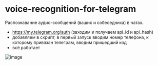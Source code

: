 # voice-recognition-for-telegram

Распознавание аудио-сообщений (ваших и собеседника) в чатах.
- https://my.telegram.org/auth (заходим и получаем api_id и api_hash)
- добавляем в скрипт, в первый запуск вводим номер телефона, к которому привязан телеграм, вводим пришедший код
- всё работает

![image](https://user-images.githubusercontent.com/23462215/115275147-e2da0680-a15a-11eb-9468-59aaed15a816.png)
